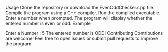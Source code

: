 Usage
Clone the repository or download the EvenOddChecker.cpp file.
Compile the program using a C++ compiler.
Run the compiled executable.
Enter a number when prompted.
The program will display whether the entered number is even or odd.
Example

Enter a Number : 5
The entered number is ODD!
Contributing
Contributions are welcome! Feel free to open issues or submit pull requests to improve the program.